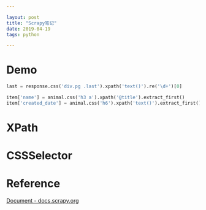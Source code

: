 ```yaml
---

layout: post
title: "Scrapy笔记"
date: 2019-04-19
tags: python

---
```


# Demo
```py
last = response.css('div.pg .last').xpath('text()').re('\d+')[0]

item['name'] = animal.css('h3 a').xpath('@title').extract_first()
item['created_date'] = animal.css('h6').xpath('text()').extract_first()
```

# XPath

# CSSSelector

# Reference
[Document - docs.scrapy.org](https://docs.scrapy.org/en/latest/index.html)